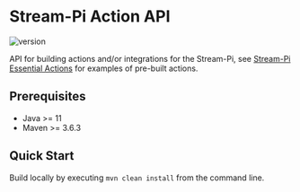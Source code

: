 # Stream-Pi Action API

![version](https://img.shields.io/badge/Version-1.0.0-green)

API for building actions and/or integrations for the Stream-Pi, see [Stream-Pi Essential Actions](https://github.com/stream-pi/essential-actions) for examples of pre-built actions.

## Prerequisites

- Java >= 11
- Maven >= 3.6.3

## Quick Start

Build locally by executing `mvn clean install` from the command line.